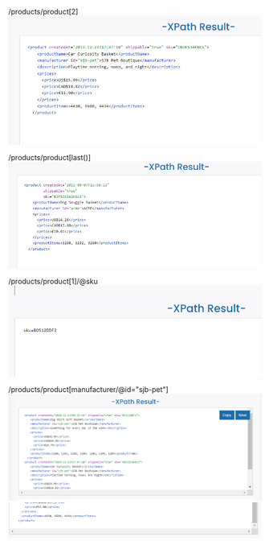 /products/product[2]
![](act1.1.PNG)

/products/product[last()]
![](act1.2.PNG)

/products/product[1]/@sku
![](act1.3.PNG)

/products/product[manufacturer/@id="sjb-pet"]
![](act1.4.1.PNG)
![](act1.4.2.PNG)